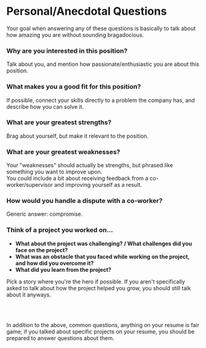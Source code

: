 # Personal/Anecdotal Questions

Your goal when answering any of these questions is basically to talk about how amazing you are without sounding bragadocious.

### Why are you interested in this position?

Talk about you, and mention how passionate/enthusiastic you are about this position.

### What makes you a good fit for this position?

If possible, connect your skills directly to a problem the company has, and describe how you can solve it.

### What are your greatest strengths?

Brag about yourself, but make it relevant to the position.

### What are your greatest weaknesses?

Your "weaknesses" should actually be strengths, but phrased like something you want to improve upon.<br>
You could include a bit about receiving feedback from a co-worker/supervisor and improving yourself as a result.

### How would you handle a dispute with a co-worker?

Generic answer: compromise.

### Think of a project you worked on...
- **What about the project was challenging? / What challenges did you face on the project?**
- **What was an obstacle that you faced while working on the project, and how did you overcome it?**
- **What did you learn from the project?**

Pick a story where you're the hero if possible. If you aren't specifically asked to talk about how the project helped you grow, you should still talk about it anyways.

<br><br>

In addition to the above, common questions, anything on your resume is fair game; if you talked about specific projects on your resume, you should be prepared to answer questions about them.